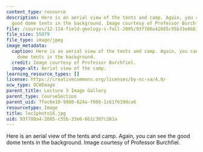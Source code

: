 ```yaml
---
content_type: resource
description: Here is an aerial view of the tents and camp. Again, you can see the
  good dome tents in the background. Image courtesy of Professor Burchfiel.
file: /courses/12-114-field-geology-i-fall-2005/93f700a42885c55b33e6661c30fc281a_lec1photo16.jpg
file_size: 55079
file_type: image/jpeg
image_metadata:
  caption: Here is an aerial view of the tents and camp. Again, you can see the good
    dome tents in the background.
  credit: Image courtesy of Professor Burchfiel.
  image-alt: Aerial view of the camp.
learning_resource_types: []
license: https://creativecommons.org/licenses/by-nc-sa/4.0/
ocw_type: OCWImage
parent_title: Lecture 3 Image Gallery
parent_type: CourseSection
parent_uid: 7fec6e10-9880-624a-f066-1c61f619dca6
resourcetype: Image
title: lec1photo16.jpg
uid: 93f700a4-2885-c55b-33e6-661c30fc281a
---
```

Here is an aerial view of the tents and camp. Again, you can see the good dome tents in the background. Image courtesy of Professor Burchfiel.